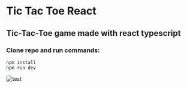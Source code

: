 # Tic Tac Toe React
## Tic-Tac-Toe game made with react typescript
### Clone repo and run commands:
```
npm install
npm run dev
```
![test](https://github.com/IsekaiCode/Tic-Tac-Toe-React/assets/109307799/c5810b2d-d9ff-45bf-a384-93403ee89435)
